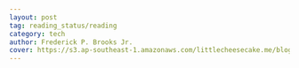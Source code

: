 ```yaml
---
layout: post
tag: reading_status/reading
category: tech
author: Frederick P. Brooks Jr.
cover: https://s3.ap-southeast-1.amazonaws.com/littlecheesecake.me/blog-post/books/The_Mythical_Man_Month.jpg
---
```


